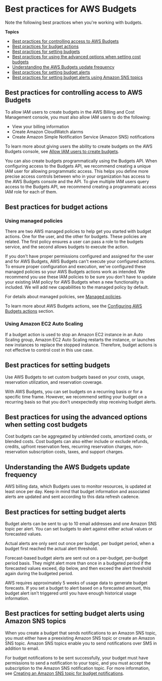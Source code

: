 # Best practices for AWS Budgets<a name="budgets-best-practices"></a>

Note the following best practices when you're working with budgets\.

**Topics**
+ [Best practices for controlling access to AWS Budgets](#budgets-best-practices-access)
+ [Best practices for budget actions](#budgets-best-practices-actions)
+ [Best practices for setting budgets](#budgets-best-practices-setting-budgets)
+ [Best practices for using the advanced options when setting cost budgets](#budgets-best-practices-cost-budgets)
+ [Understanding the AWS Budgets update frequency](#budgets-best-practices-updates)
+ [Best practices for setting budget alerts](#budgets-best-practices-alerts)
+ [Best practices for setting budget alerts using Amazon SNS topics](#budgets-best-practices-alerts-sns-topics)

## Best practices for controlling access to AWS Budgets<a name="budgets-best-practices-access"></a>

To allow IAM users to create budgets in the AWS Billing and Cost Management console, you must also allow IAM users to do the following:
+ View your billing information
+ Create Amazon CloudWatch alarms
+ Create Amazon Simple Notification Service \(Amazon SNS\) notifications

To learn more about giving users the ability to create budgets on the AWS Budgets console, see [Allow IAM users to create budgets](billing-example-policies.md#example-billing-allow-createbudgets)\.

You can also create budgets programmatically using the Budgets API\. When configuring access to the Budgets API, we recommend creating a unique IAM user for allowing programmatic access\. This helps you define more precise access controls between who in your organization has access to the AWS Budgets console and the API\. To give multiple IAM users query access to the Budgets API, we recommend creating a programmatic access IAM role for each of them\.

## Best practices for budget actions<a name="budgets-best-practices-actions"></a>

### Using managed policies<a name="budgets-best-practices-actions-policies"></a>

There are two AWS managed policies to help get you started with budget actions\. One for the user, and the other for budgets\. These policies are related\. The first policy ensures a user can pass a role to the budgets service, and the second allows budgets to execute the action\.

If you don't have proper permissions configured and assigned for the user and for AWS Budgets, AWS Budgets can't execute your configured actions\. To ensure proper configuration and execution, we've configured these managed policies so your AWS Budgets actions work as intended\. We recommend you use these IAM policies to be sure you don't have to update your existing IAM policy for AWS Budgets when a new functionality is included\. We will add new capabilities to the managed policy by default\.

For details about managed policies, see [Managed policies](billing-permissions-ref.md#managed-policies)\.

To learn more about AWS Budgets actions, see the [Configuring AWS Budgets actions](budgets-controls.md) section\.

### Using Amazon EC2 Auto Scaling<a name="budgets-best-practices-actions-auto"></a>

If a budget action is used to stop an Amazon EC2 instance in an Auto Scaling group, Amazon EC2 Auto Scaling restarts the instance, or launches new instances to replace the stopped instance\. Therefore, budget actions is not effective to control cost in this use case\.

## Best practices for setting budgets<a name="budgets-best-practices-setting-budgets"></a>

Use AWS Budgets to set custom budgets based on your costs, usage, reservation utilization, and reservation coverage\.

With AWS Budgets, you can set budgets on a recurring basis or for a specific time frame\. However, we recommend setting your budget on a recurring basis so that you don't unexpectedly stop receiving budget alerts\.

## Best practices for using the advanced options when setting cost budgets<a name="budgets-best-practices-cost-budgets"></a>

Cost budgets can be aggregated by unblended costs, amortized costs, or blended costs\. Cost budgets can also either include or exclude refunds, credits, upfront reservation fees, recurring reservation charges, non\-reservation subscription costs, taxes, and support charges\.

## Understanding the AWS Budgets update frequency<a name="budgets-best-practices-updates"></a>

AWS billing data, which Budgets uses to monitor resources, is updated at least once per day\. Keep in mind that budget information and associated alerts are updated and sent according to this data refresh cadence\.

## Best practices for setting budget alerts<a name="budgets-best-practices-alerts"></a>

Budget alerts can be sent to up to 10 email addresses and one Amazon SNS topic per alert\. You can set budgets to alert against either actual values or forecasted values\.

Actual alerts are only sent out once per budget, per budget period, when a budget first reached the actual alert threshold\.

Forecast\-based budget alerts are sent out on a per\-budget, per\-budget period basis\. They might alert more than once in a budgeted period if the forecasted values exceed, dip below, and then exceed the alert threshold again during the budgeted period\.

AWS requires approximately 5 weeks of usage data to generate budget forecasts\. If you set a budget to alert based on a forecasted amount, this budget alert isn't triggered until you have enough historical usage information\.

## Best practices for setting budget alerts using Amazon SNS topics<a name="budgets-best-practices-alerts-sns-topics"></a>

When you create a budget that sends notifications to an Amazon SNS topic, you must either have a preexisting Amazon SNS topic or create an Amazon SNS topic\. Amazon SNS topics enable you to send notifications over SMS in addition to email\.

For budget notifications to be sent successfully, your budget must have permissions to send a notification to your topic, and you must accept the subscription to the Amazon SNS notification topic\. For more information, see [Creating an Amazon SNS topic for budget notifications](budgets-sns-policy.md)\.